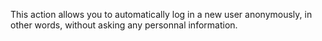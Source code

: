 This action allows you to automatically log in a new user anonymously, in other words, without asking any personnal information.